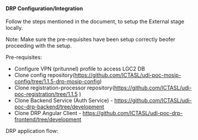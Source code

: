 #### DRP Configuration/Integration 

Follow the steps mentioned in the document, to setup the External stage locally.


Note: Make sure the pre-requisites have been setup correctly beofer proceeding with the setup.

Pre-requisites:

- Configure VPN (pritunnel) profile to access LGC2 DB
- Clone config repository(https://github.com/ICTASL/udi-poc-mosip-config/tree/1.1.5-drp-mosip-config)
- Clone registration-processor repository(https://github.com/ICTASL/udi-poc-registration/tree/1.1.5 )
- Clone Backend Service (Auth Service) - https://github.com/ICTASL/udi-poc-drp-backend/tree/development
- Clone DRP Angular Client - https://github.com/ICTASL/udi-poc-drp-frontend/tree/development


DRP application flow:


